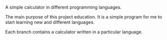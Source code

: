 A simple calculator in different programming languages.

The main purpose of this project education. It is a simple program for
me to start learning new and different languages.

Each branch contains a calculator written in a particular language.

